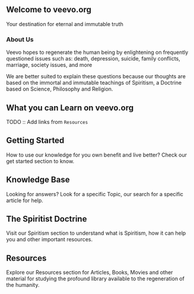 ---
---



## Welcome to veevo.org
Your destination for eternal and immutable truth


### About Us
Veevo hopes to regenerate the human being by enlightening on frequently questioned issues such
as: death, depression, suicide, family conflicts, marriage, society issues, and more

We are better suited to explain these questions because our thoughts are based on the immortal and immutable teachings of Spiritism, a Doctrine based on Science, Philosophy and Religion.


## What you can Learn on veevo.org
TODO :: Add links from `Resources`


## Getting Started 
How to use our knowledge for you own benefit and live better? Check our get started section to know.


## Knowledge Base 
Looking for answers? Look for a specific Topic, our search for a specific article for help.


## The Spiritist Doctrine 
Visit our Spiritism section to understand what is Spiritism, how it can help you and other important resources.

## Resources 
Explore our Resources section for Articles, Books, Movies and other material for studying the profound library available to the regeneration of the humanity.

